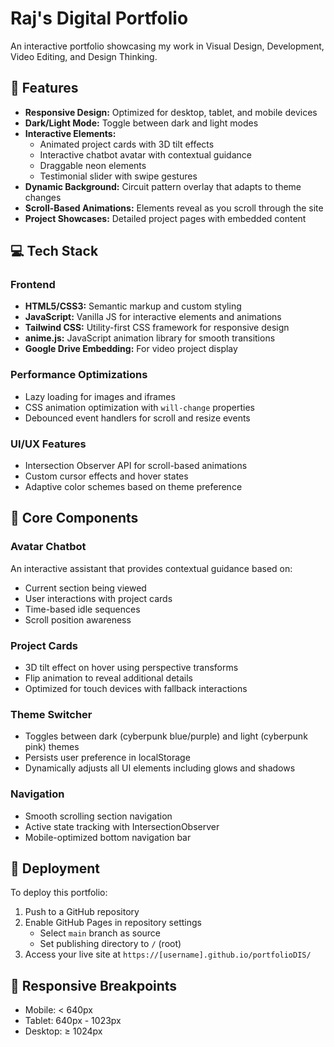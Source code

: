 # Raj's Digital Portfolio

An interactive portfolio showcasing my work in Visual Design, Development, Video Editing, and Design Thinking.

## 🚀 Features

- **Responsive Design:** Optimized for desktop, tablet, and mobile devices
- **Dark/Light Mode:** Toggle between dark and light modes
- **Interactive Elements:**
  - Animated project cards with 3D tilt effects
  - Interactive chatbot avatar with contextual guidance
  - Draggable neon elements
  - Testimonial slider with swipe gestures
- **Dynamic Background:** Circuit pattern overlay that adapts to theme changes
- **Scroll-Based Animations:** Elements reveal as you scroll through the site
- **Project Showcases:** Detailed project pages with embedded content

## 💻 Tech Stack

### Frontend
- **HTML5/CSS3:** Semantic markup and custom styling
- **JavaScript:** Vanilla JS for interactive elements and animations
- **Tailwind CSS:** Utility-first CSS framework for responsive design
- **anime.js:** JavaScript animation library for smooth transitions
- **Google Drive Embedding:** For video project display

### Performance Optimizations
- Lazy loading for images and iframes
- CSS animation optimization with `will-change` properties
- Debounced event handlers for scroll and resize events

### UI/UX Features
- Intersection Observer API for scroll-based animations
- Custom cursor effects and hover states
- Adaptive color schemes based on theme preference


## 🔧 Core Components

### Avatar Chatbot
An interactive assistant that provides contextual guidance based on:
- Current section being viewed
- User interactions with project cards
- Time-based idle sequences
- Scroll position awareness

### Project Cards
- 3D tilt effect on hover using perspective transforms
- Flip animation to reveal additional details
- Optimized for touch devices with fallback interactions

### Theme Switcher
- Toggles between dark (cyberpunk blue/purple) and light (cyberpunk pink) themes
- Persists user preference in localStorage
- Dynamically adjusts all UI elements including glows and shadows

### Navigation
- Smooth scrolling section navigation
- Active state tracking with IntersectionObserver
- Mobile-optimized bottom navigation bar

## 🚀 Deployment

To deploy this portfolio:

1. Push to a GitHub repository
2. Enable GitHub Pages in repository settings
   - Select `main` branch as source
   - Set publishing directory to `/` (root)
3. Access your live site at `https://[username].github.io/portfolioDIS/`

## 📱 Responsive Breakpoints

- Mobile: < 640px
- Tablet: 640px - 1023px
- Desktop: ≥ 1024px
